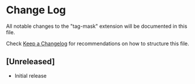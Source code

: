 # Change Log

All notable changes to the "tag-mask" extension will be documented in this file.

Check [Keep a Changelog](http://keepachangelog.com/) for recommendations on how to structure this file.

## [Unreleased]

- Initial release
